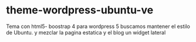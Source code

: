 # theme-wordpress-ubuntu-ve
Tema  con html5- boostrap 4 para wordpress 5
buscamos mantener el estilo de Ubuntu. y mezclar la pagina estatica y el blog 
un widget lateral 

